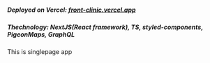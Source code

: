 <h5>Deployed on Vercel: <a href={https://front-clinic.vercel.app/}>front-clinic.vercel.app</a></h5>
<h5>Thechnology: NextJS(React framework), TS, styled-components, PigeonMaps, GraphQL </h5>
<p>This is singlepage app</p>
